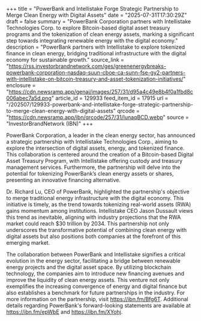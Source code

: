 +++
title = "PowerBank and Intellistake Forge Strategic Partnership to Merge Clean Energy with Digital Assets"
date = "2025-07-31T17:30:29Z"
draft = false
summary = "PowerBank Corporation partners with Intellistake Technologies Corp. to explore Bitcoin-based digital asset treasury programs and the tokenization of clean energy assets, marking a significant step towards integrating renewable energy with the digital economy."
description = "PowerBank partners with Intellistake to explore tokenized finance in clean energy, bridging traditional infrastructure with the digital economy for sustainable growth."
source_link = "https://rss.investorbrandnetwork.com/ges/greenenergybreaks-powerbank-corporation-nasdaq-suun-cboe-ca-sunn-fse-gy2-partners-with-intellistake-on-bitcoin-treasury-and-asset-tokenization-initiatives/"
enclosure = "https://cdn.newsramp.app/genai/images/257/31/d95a4c49e8b4f0a1fbd8c006abec7a5d.png"
article_id = 129933
feed_item_id = 17915
url = "/202507/129933-powerbank-and-intellistake-forge-strategic-partnership-to-merge-clean-energy-with-digital-assets"
qrcode = "https://cdn.newsramp.app/ibn/qrcode/257/31/lunaqBCD.webp"
source = "InvestorBrandNetwork (IBN)"
+++

<p>PowerBank Corporation, a leader in the clean energy sector, has announced a strategic partnership with Intellistake Technologies Corp., aiming to explore the intersection of digital assets, energy, and tokenized finance. This collaboration is centered around the creation of a Bitcoin-based Digital Asset Treasury Program, with Intellistake offering custody and treasury management services. Furthermore, the partnership will delve into the potential for tokenizing PowerBank’s clean energy assets or shares, presenting an innovative financing alternative.</p><p>Dr. Richard Lu, CEO of PowerBank, highlighted the partnership's objective to merge traditional energy infrastructure with the digital economy. This initiative is timely, as the trend towards tokenizing real-world assets (RWA) gains momentum among institutions. Intellistake CEO Jason Dussault views this trend as inevitable, aligning with industry projections that the RWA market could reach $30 trillion by 2034. This partnership not only underscores the transformative potential of combining clean energy with digital assets but also positions both companies at the forefront of this emerging market.</p><p>The collaboration between PowerBank and Intellistake signifies a critical evolution in the energy sector, facilitating a bridge between renewable energy projects and the digital asset space. By utilizing blockchain technology, the companies aim to introduce new financing avenues and improve the liquidity of clean energy assets. This venture not only exemplifies the increasing convergence of energy and digital finance but also establishes a benchmark for future partnerships in the industry. For more information on the partnership, visit <a href='https://ibn.fm/Bfg6T' rel='nofollow' target='_blank'>https://ibn.fm/Bfg6T</a>. Additional details regarding PowerBank's forward-looking statements are available at <a href='https://ibn.fm/epWbE' rel='nofollow' target='_blank'>https://ibn.fm/epWbE</a> and <a href='https://ibn.fm/XYohj' rel='nofollow' target='_blank'>https://ibn.fm/XYohj</a>.</p>